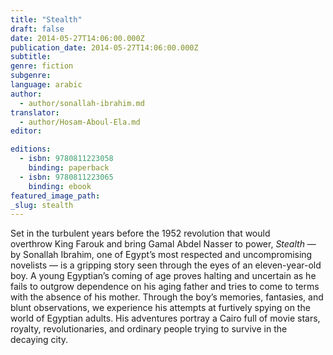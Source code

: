 ```yaml
---
title: "Stealth"
draft: false
date: 2014-05-27T14:06:00.000Z
publication_date: 2014-05-27T14:06:00.000Z
subtitle:
genre: fiction
subgenre:
language: arabic
author:
  - author/sonallah-ibrahim.md
translator:
  - author/Hosam-Aboul-Ela.md
editor:

editions:
  - isbn: 9780811223058
    binding: paperback
  - isbn: 9780811223065
    binding: ebook
featured_image_path:
_slug: stealth
---
```


Set in the turbulent years before the 1952 revolution that would overthrow King Farouk and bring Gamal Abdel Nasser to power, _Stealth_ — by Sonallah Ibrahim, one of Egypt’s most respected and uncompromising novelists — is a gripping story seen through the eyes of an eleven-year-old boy. A young Egyptian’s coming of age proves halting and uncertain as he fails to outgrow dependence on his aging father and tries to come to terms with the absence of his mother. Through the boy’s memories, fantasies, and blunt observations, we experience his attempts at furtively spying on the world of Egyptian adults. His adventures portray a Cairo full of movie stars, royalty, revolutionaries, and ordinary people trying to survive in the decaying city. 

